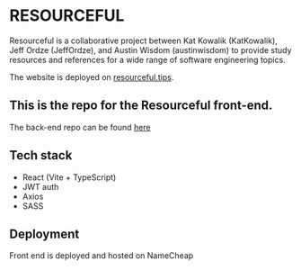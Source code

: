 # RESOURCEFUL

Resourceful is a collaborative project between Kat Kowalik (KatKowalik), Jeff Ordze (JeffOrdze), and Austin Wisdom (austinwisdom) to provide study resources and references for a wide range of software engineering topics.

The website is deployed on [resourceful.tips](resourceful.tips).

## This is the repo for the Resourceful front-end.

The back-end repo can be found [here](https://github.com/austinwisdom/resourceful-server)

## Tech stack

- React (Vite + TypeScript)
- JWT auth
- Axios
- SASS

## Deployment

Front end is deployed and hosted on NameCheap
